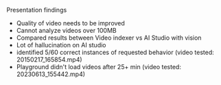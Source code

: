 Presentation findings
 - Quality of video needs to be improved
 - Cannot analyze videos over 100MB
 - Compared results between Video indexer vs AI Studio with vision
 - Lot of hallucination on AI studio
 - identified 5/60 correct instances of requested behavior (video tested: 20150217_165854.mp4)
 - Playground didn't load videos after 25+ min (video tested: 20230613_155442.mp4)
